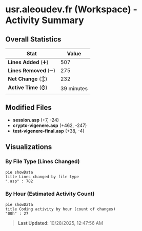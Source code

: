 # usr.aleoudev.fr (Workspace) - Activity Summary 

## Overall Statistics

| Stat                   | Value                                                             |
| ---------------------- | ----------------------------------------------------------------- |
| **Lines Added** (➕)   | 507                                          |
| **Lines Removed** (➖) | 275                                        |
| **Net Change** (↕)    | 232                |
| **Active Time** (⌚)   | 39 minutes |


## Modified Files
- **session.asp** (+7, -24)
- **crypto-vigenere.asp** (+462, -247)
- **test-vigenere-final.asp** (+38, -4)

## Visualizations

### By File Type (Lines Changed)

```mermaid
pie showData
title Lines changed by file type
".asp" : 782
```

### By Hour (Estimated Activity Count)

```mermaid
pie showData
title Coding activity by hour (count of changes)
"00h" : 27
```


> **Last Updated:** 10/28/2025, 12:47:56 AM